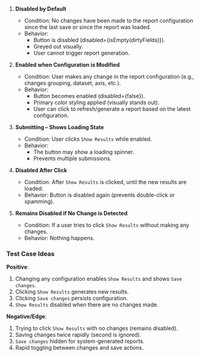 1. **Disabled by Default**
   * Condition: No changes have been made to the report configuration since the last save or since the report was loaded.
   * Behavior:
     - Button is disabled (disabled={isEmpty(dirtyFields)}).
     - Greyed out visually.
     - User cannot trigger report generation.

2. **Enabled when Configuration is Modified**
   * Condition: User makes any change in the report configuration (e.g., changes grouping, dataset, axis, etc.).
   * Behavior:
     - Button becomes enabled (disabled={false}).
     - Primary color styling applied (visually stands out).
     - User can click to refresh/generate a report based on the latest configuration.

3. **Submitting – Shows Loading State**
   * Condition: User clicks `Show Results` while enabled.
   * Behavior:
     - The button may show a loading spinner.
     - Prevents multiple submissions.

4. **Disabled After Click**
   * Condition: After `Show Results` is clicked, until the new results are loaded.
   * Behavior: Button is disabled again (prevents double-click or spamming).

5. **Remains Disabled if No Change is Detected**
   * Condition: If a user tries to click `Show Results` without making any changes.
   * Behavior: Nothing happens.

### Test Case Ideas

**Positive**:
1. Changing any configuration enables `Show Results` and shows `Save changes`.
2. Clicking `Show Results` generates new results.
3. Clicking `Save changes` persists configuration.
4. `Show Results` disabled when there are no changes made.

**Negative/Edge**:
1. Trying to click `Show Results` with no changes (remains disabled).
2. Saving changes twice rapidly (second is ignored).
3. `Save changes` hidden for system-generated reports.
4. Rapid toggling between changes and save actions.